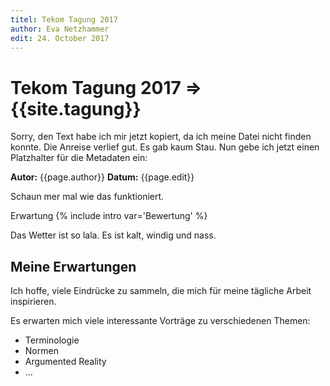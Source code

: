 ```yaml
---
titel: Tekom Tagung 2017
author: Eva Netzhammer
edit: 24. October 2017
---
```




# Tekom Tagung 2017 => {{site.tagung}}

Sorry, den Text habe ich mir jetzt kopiert, da ich meine Datei nicht finden konnte.
Die Anreise verlief gut. Es gab kaum Stau.
Nun gebe ich jetzt einen Platzhalter für die Metadaten ein:

**Autor:** {{page.author}}
**Datum:** {{page.edit}}

Schaun mer mal wie das funktioniert.

Erwartung
{% include intro var='Bewertung' %}

Das Wetter ist so lala. Es ist kalt, windig und nass.

## Meine Erwartungen

Ich hoffe, viele Eindrücke zu sammeln, die mich für meine tägliche Arbeit inspirieren. 

Es erwarten mich viele interessante Vorträge zu verschiedenen Themen:

* Terminologie
* Normen
* Argumented Reality
* ...
